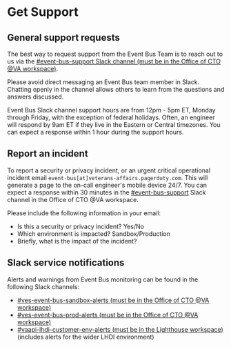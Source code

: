 # Get Support

## General support requests

The best way to request support from the Event Bus Team is to reach out to us via the [#event-bus-support Slack channel (must be in the Office of CTO @VA workspace)][slack-#event-bus-support].

Please avoid direct messaging an Event Bus team member in Slack. Chatting openly in the channel allows others to learn from the questions and answers discussed.

Event Bus Slack channel support hours are from 12pm - 5pm ET, Monday through Friday, with the exception of federal holidays. Often, an engineer will respond by 9am ET if they live in the Eastern or Central timezones. You can expect a response within 1 hour during the support hours.

## Report an incident

To report a security or privacy incident, or an urgent critical operational incident email `event-bus[at]veterans-affairs.pagerduty.com`. This will generate a page to the on-call engineer's mobile device 24/7. You can expect a response within 30 minutes in the [#event-bus-support][slack-#event-bus-support] Slack channel in the Office of CTO @VA workspace.

Please include the following information in your email:

* Is this a security or privacy incident? Yes/No
* Which environment is impacted? Sandbox/Production
* Briefly, what is the impact of the incident?

## Slack service notifications

Alerts and warnings from Event Bus monitoring can be found in the following Slack channels:


* [#ves-event-bus-sandbox-alerts (must be in the Office of CTO @VA workspace)][slack-#ves-event-bus-sandbox-alerts]
* [#ves-event-bus-prod-alerts (must be in the Office of CTO @VA workspace)][slack-#ves-event-bus-prod-alerts]
* [#vaapi-lhdi-customer-env-alerts (must be in the Lighthouse workspace)][slack-#vaapi-lhdi-customer-env-alerts] (includes alerts for the wider LHDI environment)

<!-- links -->
[slack-#event-bus-support]: https://dsva.slack.com/archives/C074VK55M9P
[slack-#ves-event-bus-sandbox-alerts]: https://dsva.slack.com/archives/C07177SEPH9
[slack-#ves-event-bus-prod-alerts]: https://dsva.slack.com/archives/C06N7QKMQN4
[slack-#vaapi-lhdi-customer-env-alerts]: https://lighthouseva.slack.com/archives/C05RZUP7H6D
